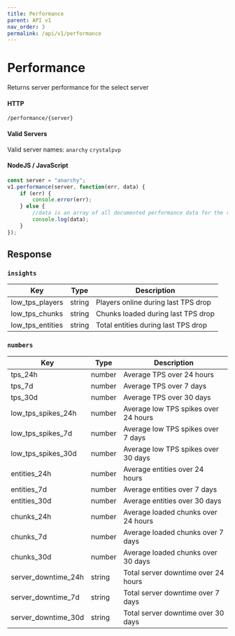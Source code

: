 ```yaml
---
title: Performance
parent: API v1
nav_order: 3
permalink: /api/v1/performance
---
```


# Performance

Returns server performance for the select server

#### HTTP
`/performance/{server}`
#### Valid Servers
Valid server names: `anarchy` `crystalpvp`

#### NodeJS / JavaScript
```javascript
const server = "anarchy";
v1.performance(server, function(err, data) {
    if (err) {
        console.error(err);
    } else {
        //data is an array of all documented performance data for the requested server
        console.log(data);
    }
});
```

## Response

### `insights`

| Key                | Type   | Description                         |
|--------------------|--------|-------------------------------------|
| low\_tps\_players  | string | Players online during last TPS drop |
| low\_tps\_chunks   | string | Chunks loaded during last TPS drop  |
| low\_tps\_entities | string | Total entities during last TPS drop |

### `numbers`

| Key                   | Type   | Description                          |
|-----------------------|--------|--------------------------------------|
| tps\_24h              | number | Average TPS over 24 hours            |
| tps\_7d               | number | Average TPS over 7 days              |
| tps\_30d              | number | Average TPS over 30 days             |
| low\_tps\_spikes\_24h | number | Average low TPS spikes over 24 hours |
| low\_tps\_spikes\_7d  | number | Average low TPS spikes over 7 days   |
| low\_tps\_spikes\_30d | number | Average low TPS spikes over 30 days  |
| entities\_24h         | number | Average entities over 24 hours       |
| entities\_7d          | number | Average entities over 7 days         |
| entities\_30d         | number | Average entities over 30 days        |
| chunks\_24h           | number | Average loaded chunks over 24 hours  |
| chunks\_7d            | number | Average loaded chunks over 7 days    |
| chunks\_30d           | number | Average loaded chunks over 30 days   |
| server\_downtime\_24h | string | Total server downtime over 24 hours  |
| server\_downtime\_7d  | string | Total server downtime over 7 days    |
| server\_downtime\_30d | string | Total server downtime over 30 days   |




